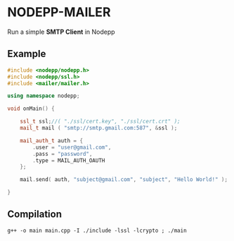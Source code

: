 # NODEPP-MAILER
Run a simple **SMTP Client** in Nodepp

## Example
```cpp
#include <nodepp/nodepp.h>
#include <nodepp/ssl.h>
#include <mailer/mailer.h>

using namespace nodepp;

void onMain() {

    ssl_t ssl;//( "./ssl/cert.key", "./ssl/cert.crt" );
    mail_t mail ( "smtp://smtp.gmail.com:587", &ssl );

    mail_auth_t auth = {
        .user = "user@gmail.com",
        .pass = "password",
        .type = MAIL_AUTH_OAUTH
    };

    mail.send( auth, "subject@gmail.com", "subject", "Hello World!" );

}
```

## Compilation
`g++ -o main main.cpp -I ./include -lssl -lcrypto ; ./main`
